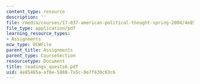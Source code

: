 ```yaml
---
content_type: resource
description: ''
file: /media/courses/17-037-american-political-thought-spring-2004/4e85465aaf0e58887a5c0e7f630c63c6_readings_quests6.pdf
file_type: application/pdf
learning_resource_types:
- Assignments
ocw_type: OCWFile
parent_title: Assignments
parent_type: CourseSection
resourcetype: Document
title: readings_quests6.pdf
uid: 4e85465a-af0e-5888-7a5c-0e7f630c63c6
---
```

